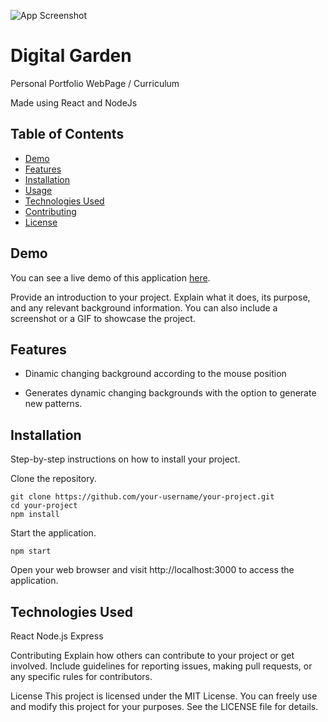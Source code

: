 

![App Screenshot](./src/assets/preview.gif)

# Digital Garden

Personal Portfolio WebPage / Curriculum

Made using React and NodeJs

## Table of Contents

- [Demo](#demo)
- [Features](#features)
- [Installation](#installation)
- [Usage](#usage)
- [Technologies Used](#technologies-used)
- [Contributing](#contributing)
- [License](#license)

## Demo

You can see a live demo of this application [here](https://digital-garden-69r6.onrender.com/).


Provide an introduction to your project. Explain what it does, its purpose, and any relevant background information. You can also include a screenshot or a GIF to showcase the project.

## Features

- Dinamic changing background according to the mouse position

- Generates dynamic changing backgrounds with the option to generate new patterns.
  

## Installation

Step-by-step instructions on how to install your project.

Clone the repository.
   
   ```
   git clone https://github.com/your-username/your-project.git
   cd your-project
   npm install
  ```

Start the application.

```
npm start
```

Open your web browser and visit http://localhost:3000 to access the application.

## Technologies Used
React
Node.js
Express

Contributing
Explain how others can contribute to your project or get involved. Include guidelines for reporting issues, making pull requests, or any specific rules for contributors.

License
This project is licensed under the MIT License. You can freely use and modify this project for your purposes. See the LICENSE file for details.


